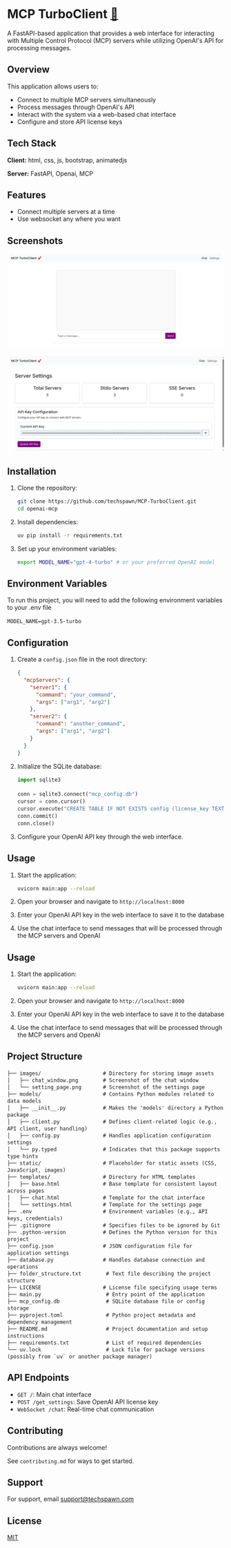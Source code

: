 # MCP TurboClient [🚀](http://127.0.0.1:8080/#)

A FastAPI-based application that provides a web interface for interacting with Multiple Control Protocol (MCP) servers while utilizing OpenAI's API for processing messages.

## Overview

This application allows users to:

- Connect to multiple MCP servers simultaneously
- Process messages through OpenAI's API
- Interact with the system via a web-based chat interface
- Configure and store API license keys

## Tech Stack

**Client:** html, css, js, bootstrap, animatedjs

**Server:** FastAPI, Openai, MCP

## Features

- Connect multiple servers at a time
- Use websocket any where you want

## Screenshots

![App Screenshot](images/chat_window.png "Chat window image")

![App Screenshot](images/setting_page.png "Setting page image")

## Installation

1. Clone the repository:

   ```bash
   git clone https://github.com/techspawn/MCP-TurboClient.git
   cd openai-mcp
   ```
2. Install dependencies:

   ```bash
   uv pip install -r requirements.txt
   ```
3. Set up your environment variables:

   ```bash
   export MODEL_NAME="gpt-4-turbo" # or your preferred OpenAI model
   ```

## Environment Variables

To run this project, you will need to add the following environment variables to your .env file

`MODEL_NAME=gpt-3.5-turbo`

## Configuration

1. Create a `config.json` file in the root directory:

   ```json
   {
     "mcpServers": {
       "server1": {
         "command": "your_command",
         "args": ["arg1", "arg2"]
       },
       "server2": {
         "command": "another_command",
         "args": ["arg1", "arg2"]
       }
     }
   }
   ```
2. Initialize the SQLite database:

   ```python
   import sqlite3

   conn = sqlite3.connect("mcp_config.db")
   cursor = conn.cursor()
   cursor.execute("CREATE TABLE IF NOT EXISTS config (license_key TEXT)")
   conn.commit()
   conn.close()
   ```
3. Configure your OpenAI API key through the web interface.

## Usage

1. Start the application:

   ```bash
   uvicorn main:app --reload
   ```
2. Open your browser and navigate to `http://localhost:8000`
3. Enter your OpenAI API key in the web interface to save it to the database
4. Use the chat interface to send messages that will be processed through the MCP servers and OpenAI

## Usage

1. Start the application:

   ```bash
   uvicorn main:app --reload
   ```
2. Open your browser and navigate to `http://localhost:8000`
3. Enter your OpenAI API key in the web interface to save it to the database
4. Use the chat interface to send messages that will be processed through the MCP servers and OpenAI

## Project Structure

```
├── images/                    # Directory for storing image assets
│   ├── chat_window.png        # Screenshot of the chat window
│   └── setting_page.png       # Screenshot of the settings page
├── models/                    # Contains Python modules related to data models
│   ├── __init__.py            # Makes the 'models' directory a Python package
│   ├── client.py              # Defines client-related logic (e.g., API client, user handling)
│   ├── config.py              # Handles application configuration settings
│   └── py.typed               # Indicates that this package supports type hints
├── static/                    # Placeholder for static assets (CSS, JavaScript, images)
├── templates/                 # Directory for HTML templates
│   ├── base.html              # Base template for consistent layout across pages
│   ├── chat.html              # Template for the chat interface
│   └── settings.html          # Template for the settings page
├── .env                       # Environment variables (e.g., API keys, credentials)
├── .gitignore                 # Specifies files to be ignored by Git
├── .python-version            # Defines the Python version for this project
├── config.json                # JSON configuration file for application settings
├── database.py                # Handles database connection and operations
├── folder_structure.txt        # Text file describing the project structure
├── LICENSE                    # License file specifying usage terms
├── main.py                     # Entry point of the application
├── mcp_config.db               # SQLite database file or config storage
├── pyproject.toml              # Python project metadata and dependency management
├── README.md                   # Project documentation and setup instructions
├── requirements.txt            # List of required dependencies
└── uv.lock                     # Lock file for package versions (possibly from `uv` or another package manager)

```

## API Endpoints

- `GET /`: Main chat interface
- `POST /get_settings`: Save OpenAI API license key
- `WebSocket /chat`: Real-time chat communication

## Contributing

Contributions are always welcome!

See `contributing.md` for ways to get started.

## Support

For support, email [support@techspawn.com](support@techspawn.com)

## License

[MIT](https://choosealicense.com/licenses/mit/)
